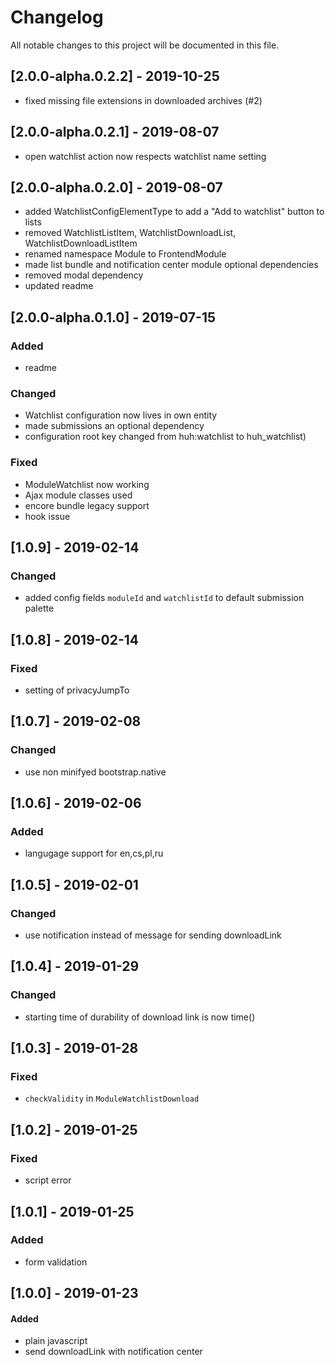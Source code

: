 # Changelog
All notable changes to this project will be documented in this file.


## [2.0.0-alpha.0.2.2] - 2019-10-25
- fixed missing file extensions in downloaded archives (#2)

## [2.0.0-alpha.0.2.1] - 2019-08-07

- open watchlist action now respects watchlist name setting

## [2.0.0-alpha.0.2.0] - 2019-08-07

- added WatchlistConfigElementType to add a "Add to watchlist" button to lists
- removed WatchlistListItem, WatchlistDownloadList, WatchlistDownloadListItem
- renamed namespace Module to FrontendModule
- made list bundle and notification center module optional dependencies
- removed modal dependency
- updated readme

## [2.0.0-alpha.0.1.0] - 2019-07-15

### Added
- readme

### Changed
- Watchlist configuration now lives in own entity
- made submissions an optional dependency
- configuration root key changed from huh:watchlist to huh_watchlist)

### Fixed 
- ModuleWatchlist now working
- Ajax module classes used
- encore bundle legacy support
- hook issue

## [1.0.9] - 2019-02-14

### Changed
- added config fields `moduleId` and `watchlistId` to default submission palette

## [1.0.8] - 2019-02-14

### Fixed
- setting of privacyJumpTo

## [1.0.7] - 2019-02-08

### Changed
- use non minifyed bootstrap.native

## [1.0.6] - 2019-02-06

### Added
- langugage support for en,cs,pl,ru

## [1.0.5] - 2019-02-01

### Changed
- use notification instead of message for sending downloadLink

## [1.0.4] - 2019-01-29

### Changed
- starting time of durability of download link is now time()

## [1.0.3] - 2019-01-28

### Fixed
- `checkValidity` in `ModuleWatchlistDownload`

## [1.0.2] - 2019-01-25

### Fixed
- script error

## [1.0.1] - 2019-01-25

### Added
- form validation

## [1.0.0] - 2019-01-23

#### Added
- plain javascript
- send downloadLink with notification center

